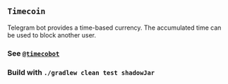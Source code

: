 ## `Timecoin`

Telegram bot provides a time-based currency. The accumulated time can be used to block another user.

### See [`@timecobot`](https:t.me/timecobot)

### Build with `./gradlew clean test shadowJar`
